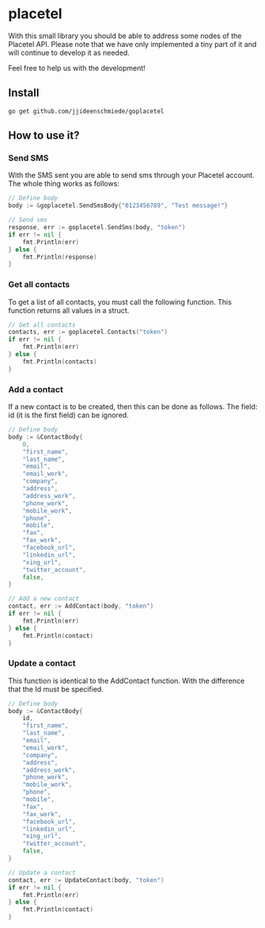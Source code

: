 # placetel

With this small library you should be able to address some nodes of the Placetel API. Please note that we have only implemented a tiny part of it and will continue to develop it as needed.

Feel free to help us with the development!

## Install

```console
go get github.com/jjideenschmiede/goplacetel
```

## How to use it?

### Send SMS

With the SMS sent you are able to send sms through your Placetel account. The whole thing works as follows:

```go
// Define body
body := &goplacetel.SendSmsBody{"0123456789", "Test message!"}

// Send sms
response, err := goplacetel.SendSms(body, "token")
if err != nil {
    fmt.Println(err)
} else {
    fmt.Println(response)
}
```

### Get all contacts

To get a list of all contacts, you must call the following function. This function returns all values in a struct.

```go
// Get all contacts
contacts, err := goplacetel.Contacts("token")
if err != nil {
    fmt.Println(err)
} else {
    fmt.Println(contacts)
}
```

### Add a contact

If a new contact is to be created, then this can be done as follows. The field: id (it is the first field) can be ignored.

```go
// Define body
body := &ContactBody{
    0,
    "first_name",
    "last_name",
    "email",
    "email_work",
    "company",
    "address",
    "address_work",
    "phone_work",
    "mobile_work",
    "phone",
    "mobile",
    "fax",
    "fax_work",
    "facebook_url",
    "linkedin_url",
    "xing_url",
    "twitter_account",
    false,
}

// Add a new contact
contact, err := AddContact(body, "token")
if err != nil {
    fmt.Println(err)
} else {
    fmt.Println(contact)
}
```

### Update a contact

This function is identical to the AddContact function. With the difference that the Id must be specified.

```go
// Define body
body := &ContactBody{
    id,
    "first_name",
    "last_name",
    "email",
    "email_work",
    "company",
    "address",
    "address_work",
    "phone_work",
    "mobile_work",
    "phone",
    "mobile",
    "fax",
    "fax_work",
    "facebook_url",
    "linkedin_url",
    "xing_url",
    "twitter_account",
    false,
}

// Update a contact
contact, err := UpdateContact(body, "token")
if err != nil {
    fmt.Println(err)
} else {
    fmt.Println(contact)
}
```